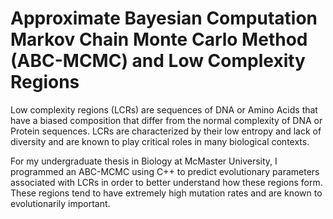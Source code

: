 # Approximate Bayesian Computation Markov Chain Monte Carlo Method (ABC-MCMC) and Low Complexity Regions

Low complexity regions (LCRs) are sequences of DNA or Amino Acids that have a biased composition that differ from the normal complexity of DNA or Protein sequences. LCRs are characterized by their low entropy and lack of diversity and are known to play critical roles in many biological contexts.

For my undergraduate thesis in Biology at McMaster University, I programmed an ABC-MCMC using C++ to predict evolutionary parameters associated with LCRs in order to better understand how these regions form. These regions tend to have extremely high mutation rates and are known to evolutionarily important.

